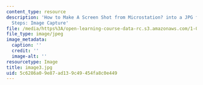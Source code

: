 ```yaml
---
content_type: resource
description: 'How to Make A Screen Shot from Microstation? into a JPG file In 4 Easy
  Steps: Image Capture'
file: /media/https%3A/open-learning-course-data-rc.s3.amazonaws.com/1-012-introduction-to-civil-engineering-design-spring-2002/5c6286a09e87ad139c49454fa8c0e449_image3.jpg
file_type: image/jpeg
image_metadata:
  caption: ''
  credit: ''
  image-alt: ''
resourcetype: Image
title: image3.jpg
uid: 5c6286a0-9e87-ad13-9c49-454fa8c0e449
---
```

